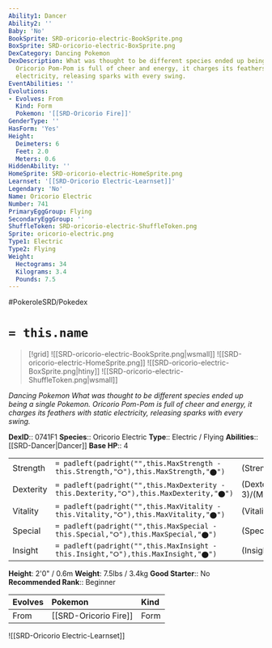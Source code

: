 ```yaml
---
Ability1: Dancer
Ability2: ''
Baby: 'No'
BookSprite: SRD-oricorio-electric-BookSprite.png
BoxSprite: SRD-oricorio-electric-BoxSprite.png
DexCategory: Dancing Pokemon
DexDescription: What was thought to be different species ended up being a single Pokemon.
  Oricorio Pom-Pom is full of cheer and energy, it charges its feathers with static
  electricity, releasing sparks with every swing.
EventAbilities: ''
Evolutions:
- Evolves: From
  Kind: Form
  Pokemon: '[[SRD-Oricorio Fire]]'
GenderType: ''
HasForm: 'Yes'
Height:
  Deimeters: 6
  Feet: 2.0
  Meters: 0.6
HiddenAbility: ''
HomeSprite: SRD-oricorio-electric-HomeSprite.png
Learnset: '[[SRD-Oricorio Electric-Learnset]]'
Legendary: 'No'
Name: Oricorio Electric
Number: 741
PrimaryEggGroup: Flying
SecondaryEggGroup: ''
ShuffleToken: SRD-oricorio-electric-ShuffleToken.png
Sprite: oricorio-electric.png
Type1: Electric
Type2: Flying
Weight:
  Hectograms: 34
  Kilograms: 3.4
  Pounds: 7.5
---
```


#PokeroleSRD/Pokedex

# `= this.name`

> [!grid]
> ![[SRD-oricorio-electric-BookSprite.png|wsmall]]
> ![[SRD-oricorio-electric-HomeSprite.png]]
> ![[SRD-oricorio-electric-BoxSprite.png|htiny]]
> ![[SRD-oricorio-electric-ShuffleToken.png|wsmall]]


*Dancing Pokemon*
*What was thought to be different species ended up being a single Pokemon. Oricorio Pom-Pom is full of cheer and energy, it charges its feathers with static electricity, releasing sparks with every swing.*

**DexID**:: 0741F1
**Species**:: Oricorio Electric
**Type**:: Electric / Flying
**Abilities**:: [[SRD-Dancer|Dancer]]
**Base HP**:: 4

|           |                                                                                        |                                          |
| --------- | -------------------------------------------------------------------------------------- | ---------------------------------------- |
| Strength  | `= padleft(padright("",this.MaxStrength - this.Strength,"⭘"),this.MaxStrength,"⬤")`    | (Strength::2)/(MaxStrength::5)   |
| Dexterity | `= padleft(padright("",this.MaxDexterity - this.Dexterity,"⭘"),this.MaxDexterity,"⬤")` | (Dexterity:: 3)/(MaxDexterity::6) |
| Vitality  | `= padleft(padright("",this.MaxVitality - this.Vitality,"⭘"),this.MaxVitality,"⬤")`    | (Vitality::2)/(MaxVitality::5)   |
| Special   | `= padleft(padright("",this.MaxSpecial - this.Special,"⭘"),this.MaxSpecial,"⬤")`       | (Special::3)/(MaxSpecial::6)     |
| Insight   | `= padleft(padright("",this.MaxInsight - this.Insight,"⭘"),this.MaxInsight,"⬤")`       | (Insight::2)/(MaxInsight::5)     |

**Height**: 2'0" / 0.6m
**Weight**: 7.5lbs / 3.4kg
**Good Starter**:: No
**Recommended Rank**:: Beginner

| Evolves   | Pokemon               | Kind   |
|:----------|:----------------------|:-------|
| From      | [[SRD-Oricorio Fire]] | Form   |

![[SRD-Oricorio Electric-Learnset]]